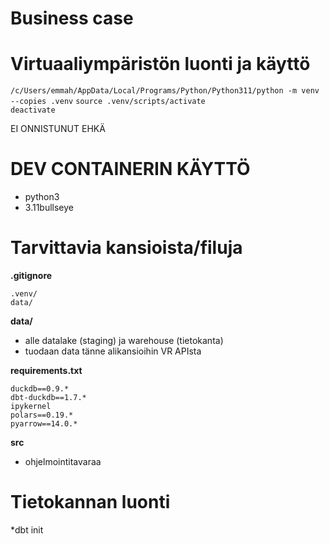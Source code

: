 # Business case



# Virtuaaliympäristön luonti ja käyttö

`/c/Users/emmah/AppData/Local/Programs/Python/Python311/python -m venv --copies .venv`
`source .venv/scripts/activate`  
`deactivate`  

EI ONNISTUNUT EHKÄ

# DEV CONTAINERIN KÄYTTÖ

- python3
- 3.11bullseye

# Tarvittavia kansioista/filuja

**.gitignore**
````
.venv/
data/
````
**data/**
- alle datalake (staging) ja warehouse (tietokanta)
- tuodaan data tänne alikansioihin VR APIsta

**requirements.txt**
```` 
duckdb==0.9.*       
dbt-duckdb==1.7.*  
ipykernel
polars==0.19.*   
pyarrow==14.0.*
`````
**src**
- ohjelmointitavaraa

# Tietokannan luonti 

*dbt init 








